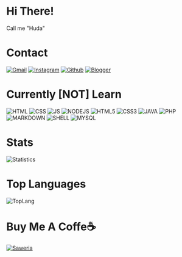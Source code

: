 # Hi There!
Call me "Huda"

# Contact

[![Gmail](https://img.shields.io/badge/Gmail-D14836?style=for-the-badge&logo=gmail&logoColor=white
)](mailto:hudah2102@gmail.com) [![Instagram](https://img.shields.io/badge/Instagram-E4405F?style=for-the-badge&logo=instagram&logoColor=white
)](https://instagram.com/khuirul_huda) [![Github](https://img.shields.io/badge/GitHub-100000?style=for-the-badge&logo=github&logoColor=white
)](https://github.com/Khuirul-Huda) [![Blogger](https://img.shields.io/badge/Blogger-FF5722?style=for-the-badge&logo=blogger&logoColor=white
)](https://situsrumahan.xyz) 

# Currently [NOT] Learn
![HTML](https://img.shields.io/badge/HTML-239120?style=for-the-badge&logo=html5&logoColor=white
) ![CSS](https://img.shields.io/badge/CSS-239120?&style=for-the-badge&logo=css3&logoColor=white
) ![JS](https://img.shields.io/badge/JavaScript-F7DF1E?style=for-the-badge&logo=javascript&logoColor=black
) ![NODEJS](https://img.shields.io/badge/Node.js-43853D?style=for-the-badge&logo=node.js&logoColor=white
) ![HTML5](https://img.shields.io/badge/HTML5-E34F26?style=for-the-badge&logo=html5&logoColor=white
) ![CSS3](https://img.shields.io/badge/CSS3-1572B6?style=for-the-badge&logo=css3&logoColor=white
) ![JAVA](https://img.shields.io/badge/Java-ED8B00?style=for-the-badge&logo=java&logoColor=white
) ![PHP](https://img.shields.io/badge/PHP-777BB4?style=for-the-badge&logo=php&logoColor=white
) ![MARKDOWN](https://img.shields.io/badge/Markdown-000000?style=for-the-badge&logo=markdown&logoColor=White
) ![SHELL](https://img.shields.io/badge/Shell_Script-121011?style=for-the-badge&logo=gnu-bash&logoColor=white
) ![MYSQL](https://img.shields.io/badge/MySQL-00000F?style=for-the-badge&logo=mysql&logoColor=white
)

# Stats
![Statistics](https://github-readme-stats.vercel.app//api?username=Khuirul-Huda&show_icons=true&count_private=true&hide_title=true&bg_color=30,e96443,904e95&title_color=fff&text_color=fff)

# Top Languages
![TopLang](https://github-readme-stats.vercel.app/api/top-langs/?username=Khuirul-Huda&layout=compact)

# Buy Me A Coffe☕
[![Saweria](https://img.shields.io/badge/DONATE-SAWERIA-green?style=for-the-badge)](https://saweria.co/khuirulhuda)
